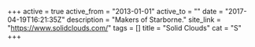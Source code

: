 +++
active = true
active_from = "2013-01-01"
active_to = ""
date = "2017-04-19T16:21:35Z"
description = "Makers of Starborne."
site_link = "https://www.solidclouds.com/"
tags = []
title = "Solid Clouds"
cat = "S"
+++
